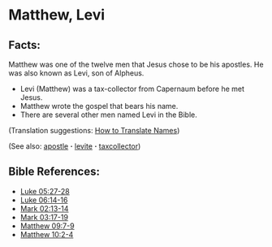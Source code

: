# Matthew, Levi #

## Facts: ##

Matthew was one of the twelve men that Jesus chose to be his apostles. He was also known as Levi, son of Alpheus.

 * Levi (Matthew) was a tax-collector from Capernaum before he met Jesus.
 * Matthew wrote the gospel that bears his name.
 * There are several other men named Levi in the Bible.

(Translation suggestions: [How to Translate Names](https://git.door43.org/Door43/en-ta-translate-vol1/src/master/content/translate_names.md))

(See also: [apostle](../kt/apostle.md) **·** [levite](../other/levite.md) **·** [taxcollector](../other/taxcollector.md))

## Bible References: ##

* [Luke 05:27-28](https://door43.org/en/bible/notes/luk/05/27)
* [Luke 06:14-16](https://door43.org/en/bible/notes/luk/06/14)
* [Mark 02:13-14](https://door43.org/en/bible/notes/mrk/02/13)
* [Mark 03:17-19](https://door43.org/en/bible/notes/mrk/03/17)
* [Matthew 09:7-9](https://door43.org/en/bible/notes/mat/09/07)
* [Matthew 10:2-4](https://door43.org/en/bible/notes/mat/10/02)

